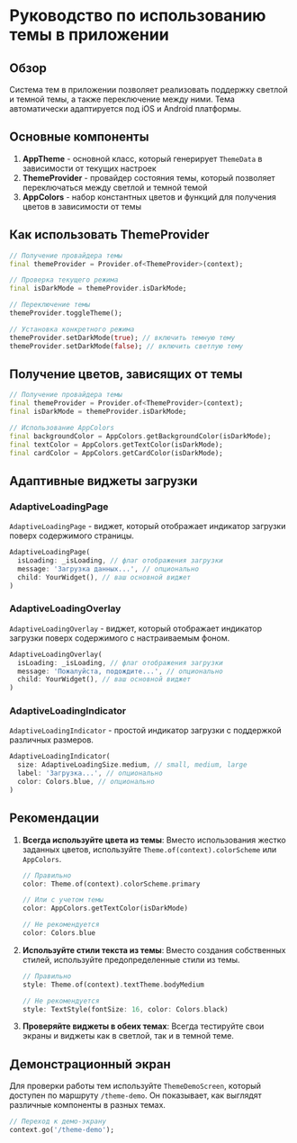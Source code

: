 # Руководство по использованию темы в приложении

## Обзор

Система тем в приложении позволяет реализовать поддержку светлой и темной темы, а также переключение между ними. Тема автоматически адаптируется под iOS и Android платформы.

## Основные компоненты

1. **AppTheme** - основной класс, который генерирует `ThemeData` в зависимости от текущих настроек
2. **ThemeProvider** - провайдер состояния темы, который позволяет переключаться между светлой и темной темой
3. **AppColors** - набор константных цветов и функций для получения цветов в зависимости от темы

## Как использовать ThemeProvider

```dart
// Получение провайдера темы
final themeProvider = Provider.of<ThemeProvider>(context);

// Проверка текущего режима
final isDarkMode = themeProvider.isDarkMode;

// Переключение темы
themeProvider.toggleTheme();

// Установка конкретного режима
themeProvider.setDarkMode(true); // включить темную тему
themeProvider.setDarkMode(false); // включить светлую тему
```

## Получение цветов, зависящих от темы

```dart
// Получение провайдера темы
final themeProvider = Provider.of<ThemeProvider>(context);
final isDarkMode = themeProvider.isDarkMode;

// Использование AppColors
final backgroundColor = AppColors.getBackgroundColor(isDarkMode);
final textColor = AppColors.getTextColor(isDarkMode);
final cardColor = AppColors.getCardColor(isDarkMode);
```

## Адаптивные виджеты загрузки

### AdaptiveLoadingPage

`AdaptiveLoadingPage` - виджет, который отображает индикатор загрузки поверх содержимого страницы.

```dart
AdaptiveLoadingPage(
  isLoading: _isLoading, // флаг отображения загрузки
  message: 'Загрузка данных...', // опционально
  child: YourWidget(), // ваш основной виджет
)
```

### AdaptiveLoadingOverlay

`AdaptiveLoadingOverlay` - виджет, который отображает индикатор загрузки поверх содержимого с настраиваемым фоном.

```dart
AdaptiveLoadingOverlay(
  isLoading: _isLoading, // флаг отображения загрузки
  message: 'Пожалуйста, подождите...', // опционально
  child: YourWidget(), // ваш основной виджет
)
```

### AdaptiveLoadingIndicator

`AdaptiveLoadingIndicator` - простой индикатор загрузки с поддержкой различных размеров.

```dart
AdaptiveLoadingIndicator(
  size: AdaptiveLoadingSize.medium, // small, medium, large
  label: 'Загрузка...', // опционально
  color: Colors.blue, // опционально
)
```

## Рекомендации

1. **Всегда используйте цвета из темы**: Вместо использования жестко заданных цветов, используйте `Theme.of(context).colorScheme` или `AppColors`.

   ```dart
   // Правильно
   color: Theme.of(context).colorScheme.primary

   // Или с учетом темы
   color: AppColors.getTextColor(isDarkMode)

   // Не рекомендуется
   color: Colors.blue
   ```

2. **Используйте стили текста из темы**: Вместо создания собственных стилей, используйте предопределенные стили из темы.

   ```dart
   // Правильно
   style: Theme.of(context).textTheme.bodyMedium

   // Не рекомендуется
   style: TextStyle(fontSize: 16, color: Colors.black)
   ```

3. **Проверяйте виджеты в обеих темах**: Всегда тестируйте свои экраны и виджеты как в светлой, так и в темной теме.

## Демонстрационный экран

Для проверки работы тем используйте `ThemeDemoScreen`, который доступен по маршруту `/theme-demo`. 
Он показывает, как выглядят различные компоненты в разных темах.

```dart
// Переход к демо-экрану
context.go('/theme-demo');
``` 